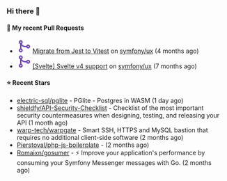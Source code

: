 ### Hi there 👋

#### 🔨 My recent Pull Requests

- ![](./assets/pr-merged.svg) [Migrate from Jest to Vitest](https://github.com/symfony/ux/pull/1202) on [symfony/ux](https://github.com/symfony/ux) (4 months ago)
- ![](./assets/pr-merged.svg) [[Svelte] Svelte v4 support](https://github.com/symfony/ux/pull/1018) on [symfony/ux](https://github.com/symfony/ux) (7 months ago)

#### ⭐ Recent Stars

- [electric-sql/pglite](https://github.com/electric-sql/pglite) - PGlite - Postgres in WASM (1 day ago)
- [shieldfy/API-Security-Checklist](https://github.com/shieldfy/API-Security-Checklist) - Checklist of the most important security countermeasures when designing, testing, and releasing your API (1 month ago)
- [warp-tech/warpgate](https://github.com/warp-tech/warpgate) - Smart SSH, HTTPS and MySQL bastion that requires no additional client-side software (2 months ago)
- [Pierstoval/php-js-boilerplate](https://github.com/Pierstoval/php-js-boilerplate) -  (2 months ago)
- [Romaixn/gosumer](https://github.com/Romaixn/gosumer) - ⚡ Improve your application&#39;s performance by consuming your Symfony Messenger messages with Go. (2 months ago)